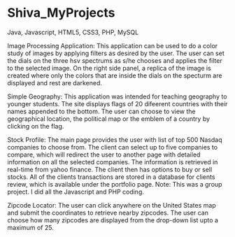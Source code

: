 Shiva_MyProjects
================

Java, Javascript, HTML5, CSS3, PHP, MySQL

Image Processing Application:
  This application can be used to do a color study of images by applying filters as desired by the user. The user can set the dials on the three hsv spectrums as s/he chooses and applies the filter to the selected image. On the right side panel, a replica of the image is created where only the colors that are inside the dials on the specturm are displayed and rest are darkened.
  
Simple Geography:
  This application was intended for teaching geography to younger students. The site displays flags of 20 difeerent countries with their names appended to the bottom. The user can choose to view the geographical location, the political map or the emblem of a country by clicking on the flag.
  
Stock Profile:
  The main page provides the user with list of top 500 Nasdaq companies to choose from. The client can select up to five companies to compare, which will redirect the user to another page with detailed information on all the selected companies. The information is retrieved in real-time from yahoo finance. The client then has options to buy or sell stocks. All of the clients transactions are stored in a database for clients review, which is available under the portfolio page.
Note: This was a group project. I did all the Javascript and PHP coding.
  
Zipcode Locator:
  The user can click anywhere on the United States map and submit the coordinates to retrieve nearby zipcodes. The user can choose how many zipcodes are displayed from the drop-down list upto a maximum of 25.
